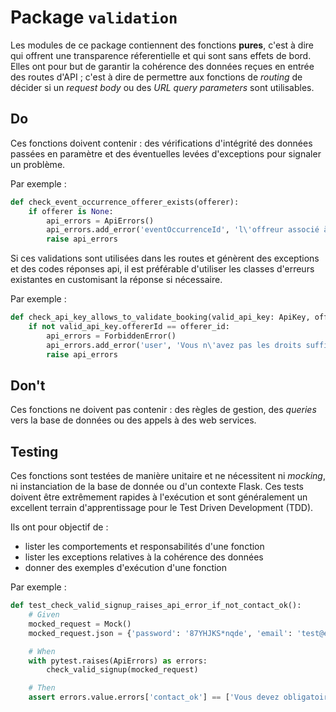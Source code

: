 # Package `validation`
Les modules de ce package contiennent des fonctions **pures**, c'est à dire qui offrent une transparence réferentielle
et qui sont sans effets de bord. Elles ont pour but de garantir la cohérence des données reçues en entrée des routes d'API ;
c'est à dire de permettre aux fonctions de _routing_ de décider si un _request body_ ou des _URL query parameters_ sont utilisables.

## Do
Ces fonctions doivent contenir : des vérifications d'intégrité des données passées en paramètre et des éventuelles levées
d'exceptions pour signaler un problème.

Par exemple :
```python
def check_event_occurrence_offerer_exists(offerer):
    if offerer is None:
        api_errors = ApiErrors()
        api_errors.add_error('eventOccurrenceId', 'l\'offreur associé à cet évènement est inconnu')
        raise api_errors
```

Si ces validations sont utilisées dans les routes et génèrent des exceptions et des codes réponses api, il est préférable d'utiliser les classes d'erreurs existantes en customisant la réponse si nécessaire.

Par exemple :
```python
def check_api_key_allows_to_validate_booking(valid_api_key: ApiKey, offerer_id: int):
    if not valid_api_key.offererId == offerer_id:
        api_errors = ForbiddenError()
        api_errors.add_error('user', 'Vous n\'avez pas les droits suffisants pour éditer cette contremarque.')
        raise api_errors
```

## Don't
Ces fonctions ne doivent pas contenir : des règles de gestion, des _queries_ vers la base de données ou des appels à des
web services.

## Testing
Ces fonctions sont testées de manière unitaire et ne nécessitent ni _mocking_, ni instanciation de la base de donnée
ou d'un contexte Flask. Ces tests doivent être extrêmement rapides à l'exécution et sont généralement un excellent terrain d'apprentissage pour le Test Driven Development (TDD).

Ils ont pour objectif de :
* lister les comportements et responsabilités d'une fonction
* lister les exceptions relatives à la cohérence des données
* donner des exemples d'exécution d'une fonction

Par exemple :
```python
def test_check_valid_signup_raises_api_error_if_not_contact_ok():
    # Given
    mocked_request = Mock()
    mocked_request.json = {'password': '87YHJKS*nqde', 'email': 'test@email.com'}

    # When
    with pytest.raises(ApiErrors) as errors:
        check_valid_signup(mocked_request)

    # Then
    assert errors.value.errors['contact_ok'] == ['Vous devez obligatoirement cocher cette case.']
```
